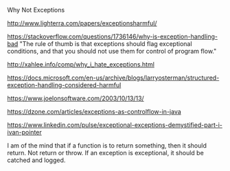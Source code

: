 Why Not Exceptions

http://www.lighterra.com/papers/exceptionsharmful/

https://stackoverflow.com/questions/1736146/why-is-exception-handling-bad
"The rule of thumb is that exceptions should flag exceptional conditions, and that you should not use them for control of program flow."

http://xahlee.info/comp/why_i_hate_exceptions.html

https://docs.microsoft.com/en-us/archive/blogs/larryosterman/structured-exception-handling-considered-harmful

https://www.joelonsoftware.com/2003/10/13/13/

https://dzone.com/articles/exceptions-as-controlflow-in-java

https://www.linkedin.com/pulse/exceptional-exceptions-demystified-part-i-ivan-pointer

I am of the mind that if a function is to return something, then it should return. Not return or throw. If an exception is exceptional, it should be catched and logged.